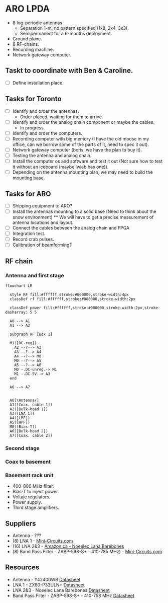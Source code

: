 # ARO LPDA

* 8 log-periodic antennas
  + Separation 1-m, no pattern specified (1x8, 2x4, 3x3).
  + Semipermanent for a 6-months deployment.
* Ground plane.
* 8 RF-chains.
* Recording machine.
* Network gateway computer.


## Taskt to coordinate with Ben & Caroline.
* [ ] Define installation place.

## Tasks for Toronto
* [ ] Identify and order the antennas.
  + Order placed, waiting for them to arrive.
* [ ] Identify and order the analog chain component or maybe the cables.
  + In progress.
* [ ] Identify and order the computers.
* [ ] Recording computer with big memory (I have the old moose in my office, can we borrow some of the parts of it, need to spec it out).
* [ ] Network gateway computer (boris, we have the plan to buy it).
* [ ] Testing the antenna and analog chain.
* [ ] Install the computer os and software and test it out (Not sure how to test it without an iceboard (maybe lwlab has one)).
* [ ] Depending on the antenna mounting plan, we may need to build the mounting base.

## Tasks for ARO
* [ ] Shipping equipment to ARO?
* [ ] Install the antennas mounting to a solid base (Need to think about the snow environment) ** We will have to get a precise measurement of antenna locations and layout.
* [ ] Connect the cables between the analog chain and FPGA
* [ ] Integration test.
* [ ] Record crab pulses.
* [ ] Calibration of beamforming?

## RF chain

### Antenna and first stage
```mermaid
flowchart LR

  style RF fill:#ffffff,stroke:#000000,stroke-width:4px
  classDef rf fill:#ffffff,stroke:#000000,stroke-width:2px

  classDef power fill:#ffffff,stroke:#000000,stroke-width:2px,stroke-dasharray: 5 5

  A0 --> A1
  A1 --> A2

  subgraph RF [Box 1]

  M1([DC-reg])
    A2 --?--> A3
    A3 --?--> A4
    A4 --?--> M0
    M0 --?--> A5
    A5 --?--> A6
    M0 -.DC-unreg.-> M1
    M1 -.DC-5V.-> A3
  end

  A6 --> A7


  A0[\Antenna/]
  A1([Coax. cable 1])
  A2([Bulk-head 1])
  A3([LNA 1])
  A4([LPF])
  A5([HPF])
  M0([Bias-T])
  A6([Bulk-head 2])
  A7([Coax. cable 2])
```

### Second stage

### Coax to basement

### Basement rack unit
* 400-800 MHz filter.
* Bias-T to inject power.
* Voltaje regulators.
* Power supply.
* Third stage amplifiers.



## Suppliers
* Antenna - ???
* (8) LNA 1 - 
  [Mini-Circuits.com](https://www.minicircuits.com/WebStore/dashboard.html?model=ZX60-P33ULN%2B)
* (16) LNA 2&3 -
  [Amazon.ca - Noeelec Lana Barebones](https://www.amazon.ca/dp/B07XNH6QW6/)
* (8) Band Pass Filter - ZABP-598-S+ - 410-785 MHz) -
  [Mini-Circuits.com](https://www.minicircuits.com/WebStore/dashboard.html?model=ZABP-598-S%2B)


## Resources
* Antenna - Y42400WB [Datasheet](datasheets/Y42400WB-Spec-Sheet.pdf)
* LNA 1 - ZX60-P33ULN+ [Datasheet](datasheets/ZX60-P33ULN+.pdf)
* LNA 2&3 - Noeelec Lana Barebones [Datasheet](datasheets/lana_datasheet_revision_1.pdf)
* Band Pass Filter - ZABP-598-S+ - 410-758 MHz [Datasheet](datasheets/ZABP-598-S+.pdf)
